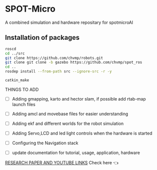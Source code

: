 # SPOT-Micro
A combined simulation and hardware repositary for spotmicroAI

## Installation of packages
```bash
roscd
cd ../src
git clone https://github.com/chvmp/robots.git
git clone git clone -b gazebo https://github.com/chvmp/spot_ros
cd ..
rosdep install --from-path src --ignore-src -r -y

catkin_make

```

THINGS TO ADD
- [ ] Adding gmapping, karto and hector slam, if possible add rtab-map launch files
- [ ] Adding amcl and movebase files for easier understanding 
- [ ] Adding ekf and different worlds for the robot simulation
- [ ] Adding Servo,LCD and led light controls when the hardware is started
- [ ] Configuring the Navigation stack
- [ ] update documentation for tutorial, usage, application, hardware 


[RESEARCH PAPER AND YOUTUBE LINKS](https://github.com/siddarth09/spot-micro/blob/documentation-papers-links/docs/Papers/Important%20papers%20and%20links.md) Check here :point_left:
